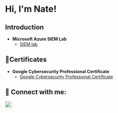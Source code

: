 <h1>Hi, I'm Nate!

<h2>Introduction</h2>






- <b>Microsoft Azure SIEM Lab</b>
  - [SIEM lab](https://github.com/barneybro/SIEM_In_Azure)



<h2>📃Certificates</h2>

- <b>Google Cybersecurity Professional Certificate</b>
  - [Google Cybersecurity Professional Certificate](https://www.coursera.org/account/accomplishments/specialization/UYNX9LW4JNEK)
  

<h2> 🤳 Connect with me:</h2>

[<img align="left" alt="JoshMadakor | LinkedIn" width="22px" src="https://cdn.jsdelivr.net/npm/simple-icons@v3/icons/linkedin.svg" />][linkedin]

[linkedin]: https://www.linkedin.com/in/nathan-barnhart-9b6647294/

<!--
**joshmadakor1/joshmadakor1** is a ✨ _special_ ✨ repository because its `README.md` (this file) appears on your GitHub profile.

Here are some ideas to get you started:

- 🔭 I’m currently working on ...
- 🌱 I’m currently learning ...
- 👯 I’m looking to collaborate on ...
- 🤔 I’m looking for help with ...
- 💬 Ask me about ...
- 📫 How to reach me: ...
- 😄 Pronouns: ...
- ⚡ Fun fact: ...
-->
